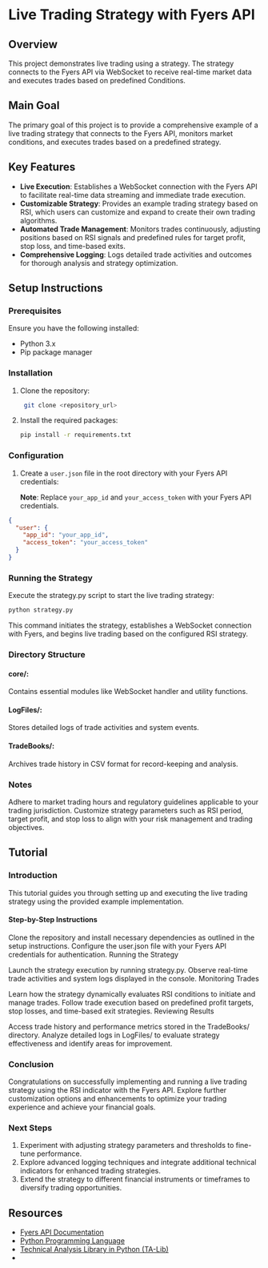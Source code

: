 # Live Trading Strategy with Fyers API

## Overview
This project demonstrates live trading using a strategy. The strategy connects to the Fyers API via WebSocket to receive real-time market data and executes trades based on predefined Conditions.

## Main Goal
The primary goal of this project is to provide a comprehensive example of a live trading strategy that connects to the Fyers API, monitors market conditions, and executes trades based on a predefined strategy.

## Key Features
- **Live Execution**: Establishes a WebSocket connection with the Fyers API to facilitate real-time data streaming and immediate trade execution.
- **Customizable Strategy**: Provides an example trading strategy based on RSI, which users can customize and expand to create their own trading algorithms.
- **Automated Trade Management**: Monitors trades continuously, adjusting positions based on RSI signals and predefined rules for target profit, stop loss, and time-based exits.
- **Comprehensive Logging**: Logs detailed trade activities and outcomes for thorough analysis and strategy optimization.

## Setup Instructions

### Prerequisites
Ensure you have the following installed:
- Python 3.x
- Pip package manager

### Installation
1. Clone the repository:
   ```bash
    git clone <repository_url>
   ```

2. Install the required packages:
   ```bash
   pip install -r requirements.txt
   ```


### Configuration
1. Create a `user.json` file in the root directory with your Fyers API credentials:

    **Note**: Replace `your_app_id` and `your_access_token` with your Fyers API credentials.
```json
{
  "user": {
    "app_id": "your_app_id",
    "access_token": "your_access_token"
  }
}
```

### Running the Strategy
Execute the strategy.py script to start the live trading strategy:
```bash
python strategy.py
```
This command initiates the strategy, establishes a WebSocket connection with Fyers, and begins live trading based on the configured RSI strategy.

### Directory Structure
#### core/:
Contains essential modules like WebSocket handler and utility functions.
#### LogFiles/: 
Stores detailed logs of trade activities and system events.
#### TradeBooks/:
Archives trade history in CSV format for record-keeping and analysis.

### Notes
Adhere to market trading hours and regulatory guidelines applicable to your trading jurisdiction.
Customize strategy parameters such as RSI period, target profit, and stop loss to align with your risk management and trading objectives.

## Tutorial
### Introduction
This tutorial guides you through setting up and executing the live trading strategy using the provided example implementation.

#### Step-by-Step Instructions

Clone the repository and install necessary dependencies as outlined in the setup instructions.
Configure the user.json file with your Fyers API credentials for authentication.
Running the Strategy

Launch the strategy execution by running strategy.py.
Observe real-time trade activities and system logs displayed in the console.
Monitoring Trades

Learn how the strategy dynamically evaluates RSI conditions to initiate and manage trades.
Follow trade execution based on predefined profit targets, stop losses, and time-based exit strategies.
Reviewing Results

Access trade history and performance metrics stored in the TradeBooks/ directory.
Analyze detailed logs in LogFiles/ to evaluate strategy effectiveness and identify areas for improvement.

### Conclusion
Congratulations on successfully implementing and running a live trading strategy using the RSI indicator with the Fyers API. Explore further customization options and enhancements to optimize your trading experience and achieve your financial goals.

### Next Steps
1. Experiment with adjusting strategy parameters and thresholds to fine-tune performance.
2. Explore advanced logging techniques and integrate additional technical indicators for enhanced trading strategies.
3. Extend the strategy to different financial instruments or timeframes to diversify trading opportunities.

## Resources
- [Fyers API Documentation](https://developers.fyers.in/)
- [Python Programming Language](https://www.python.org/)
- [Technical Analysis Library in Python (TA-Lib)](https://technical-analysis-library-in-python.readthedocs.io/en/latest/)
- 